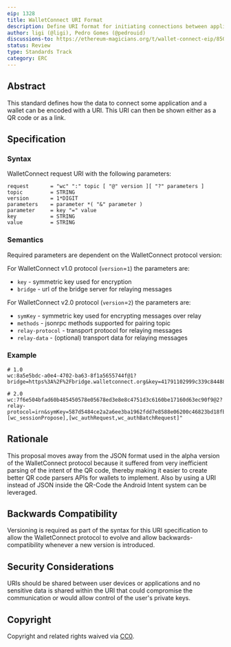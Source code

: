 ```yaml
---
eip: 1328
title: WalletConnect URI Format
description: Define URI format for initiating connections between applications and wallets
author: ligi (@ligi), Pedro Gomes (@pedrouid)
discussions-to: https://ethereum-magicians.org/t/wallet-connect-eip/850
status: Review
type: Standards Track
category: ERC
---
```


## Abstract

This standard defines how the data to connect some application and a wallet can be encoded with a URI. This URI can then be shown either as a QR code or as a link.

## Specification

### Syntax

WalletConnect request URI with the following parameters:

    request       = "wc" ":" topic [ "@" version ][ "?" parameters ]
    topic         = STRING
    version       = 1*DIGIT
    parameters    = parameter *( "&" parameter )
    parameter     = key "=" value
    key           = STRING
    value         = STRING

### Semantics

Required parameters are dependent on the WalletConnect protocol version:

For WalletConnect v1.0 protocol (`version`=`1`) the parameters are:

- `key` - symmetric key used for encryption
- `bridge` - url of the bridge server for relaying messages

For WalletConnect v2.0 protocol (`version`=`2`) the parameters are:

- `symKey` - symmetric key used for encrypting messages over relay
- `methods` - jsonrpc methods supported for pairing topic
- `relay-protocol` - transport protocol for relaying messages
- `relay-data` - (optional) transport data for relaying messages


### Example

```
# 1.0
wc:8a5e5bdc-a0e4-4702-ba63-8f1a5655744f@1?bridge=https%3A%2F%2Fbridge.walletconnect.org&key=41791102999c339c844880b23950704cc43aa840f3739e365323cda4dfa89e7a

# 2.0
wc:7f6e504bfad60b485450578e05678ed3e8e8c4751d3c6160be17160d63ec90f9@2?relay-protocol=irn&symKey=587d5484ce2a2a6ee3ba1962fdd7e8588e06200c46823bd18fbd67def96ad303&methods=[wc_sessionPropose],[wc_authRequest,wc_authBatchRequest]"
```

## Rationale

This proposal moves away from the JSON format used in the alpha version of the WalletConnect protocol because it suffered from very inefficient parsing of the intent of the QR code, thereby making it easier to create better QR code parsers APIs for wallets to implement. Also by using a URI instead of JSON inside the QR-Code the Android Intent system can be leveraged.

## Backwards Compatibility

Versioning is required as part of the syntax for this URI specification to allow the WalletConnect protocol to evolve and allow backwards-compatibility whenever a new version is introduced.

## Security Considerations

URIs should be shared between user devices or applications and no sensitive data is shared within the URI that could compromise the communication or would allow control of the user's private keys.

## Copyright

Copyright and related rights waived via [CC0](../LICENSE.md).

